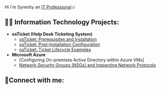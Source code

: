 Hi i'm Syrenity an <a href="https://linkedin.com/in/Josh">IT Professional</a>☺</h1>

<h2>👨‍💻 Information Technology Projects:</h2>

- <b>osTicket (Help Desk Ticketing System)</b>
  - [osTicket: Prerequisites and Installation](https://github.com/syrenity/osticket-prereqs)
  - [osTicket: Post-Installation Configuration](https://github.com/syrenity/post-install-config)
  - [osTicket: Ticket Lifecycle Examples](https://github.com/syrenuty/ticket-lifecycle)
- <b>Microsoft Azure</b>
  - [Configuring On-premises Active Directory within Azure VMs]
  - [Network Security Groups (NSGs) and Inspecting Network Protocols](https://github.com/syrenity/azure-network-protocols)

<h2>🤳Connect with me:</h2>




